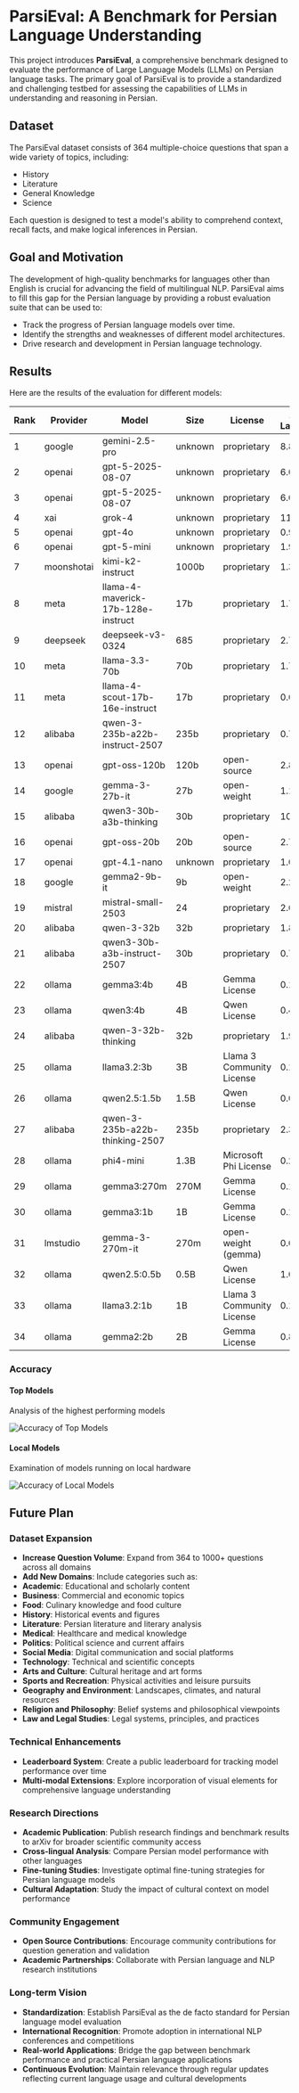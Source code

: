 # ParsiEval: A Benchmark for Persian Language Understanding

This project introduces **ParsiEval**, a comprehensive benchmark designed to evaluate the performance of Large Language Models (LLMs) on Persian language tasks. The primary goal of ParsiEval is to provide a standardized and challenging testbed for assessing the capabilities of LLMs in understanding and reasoning in Persian.

## Dataset

The ParsiEval dataset consists of 364 multiple-choice questions that span a wide variety of topics, including:


- History
- Literature
- General Knowledge
- Science

Each question is designed to test a model's ability to comprehend context, recall facts, and make logical inferences in Persian.

## Goal and Motivation

The development of high-quality benchmarks for languages other than English is crucial for advancing the field of multilingual NLP. ParsiEval aims to fill this gap for the Persian language by providing a robust evaluation suite that can be used to:

- Track the progress of Persian language models over time.
- Identify the strengths and weaknesses of different model architectures.
- Drive research and development in Persian language technology.

## Results

Here are the results of the evaluation for different models:

| Rank | Provider | Model | Size | License | Avg Latency | Total Latency | Accuracy |
|------|----------|-------|------|---------|-------------|---------------|----------|
| 1 | google | gemini-2.5-pro | unknown | proprietary | 8.87s | 3230.16s | 84.62% |
| 2 | openai | gpt-5-2025-08-07 | unknown | proprietary | 6.08s | 2297.52s | 82.01% |
| 3 | openai | gpt-5-2025-08-07 | unknown | proprietary | 6.08s | 2297.52s | 82.01% |
| 4 | xai | grok-4 | unknown | proprietary | 11.59s | 1599.73s | 81.88% |
| 5 | openai | gpt-4o | unknown | proprietary | 0.90s | 326.08s | 79.12% |
| 6 | openai | gpt-5-mini | unknown | proprietary | 1.98s | 721.03s | 77.75% |
| 7 | moonshotai | kimi-k2-instruct | 1000b | proprietary | 1.37s | 497.76s | 77.20% |
| 8 | meta | llama-4-maverick-17b-128e-instruct | 17b | proprietary | 1.79s | 651.43s | 75.27% |
| 9 | deepseek | deepseek-v3-0324 | 685 | proprietary | 2.72s | 991.41s | 74.73% |
| 10 | meta | llama-3.3-70b | 70b | proprietary | 1.75s | 638.42s | 73.35% |
| 11 | meta | llama-4-scout-17b-16e-instruct | 17b | proprietary | 0.68s | 247.32s | 71.43% |
| 12 | alibaba | qwen-3-235b-a22b-instruct-2507 | 235b | proprietary | 0.70s | 253.16s | 70.60% |
| 13 | openai | gpt-oss-120b | 120b | open-source | 2.84s | 1034.47s | 70.05% |
| 14 | google | gemma-3-27b-it | 27b | open-weight | 1.13s | 409.72s | 67.03% |
| 15 | alibaba | qwen3-30b-a3b-thinking | 30b | proprietary | 10.29s | 3744.42s | 65.66% |
| 16 | openai | gpt-oss-20b | 20b | open-source | 2.73s | 994.36s | 63.74% |
| 17 | openai | gpt-4.1-nano | unknown | proprietary | 1.05s | 382.53s | 63.74% |
| 18 | google | gemma2-9b-it | 9b | open-weight | 2.24s | 815.02s | 59.62% |
| 19 | mistral | mistral-small-2503 | 24 | proprietary | 2.60s | 948.16s | 59.34% |
| 20 | alibaba | qwen-3-32b | 32b | proprietary | 1.86s | 677.18s | 59.07% |
| 21 | alibaba | qwen3-30b-a3b-instruct-2507 | 30b | proprietary | 0.74s | 267.75s | 57.69% |
| 22 | ollama | gemma3:4b | 4B | Gemma License | 0.13s | 46.63s | 43.13% |
| 23 | ollama | qwen3:4b | 4B | Qwen License | 0.40s | 145.36s | 40.93% |
| 24 | alibaba | qwen-3-32b-thinking | 32b | proprietary | 1.91s | 693.84s | 37.64% |
| 25 | ollama | llama3.2:3b | 3B | Llama 3 Community License | 0.13s | 46.11s | 34.34% |
| 26 | ollama | qwen2.5:1.5b | 1.5B | Qwen License | 0.07s | 24.79s | 32.14% |
| 27 | alibaba | qwen-3-235b-a22b-thinking-2507 | 235b | proprietary | 2.33s | 849.16s | 29.67% |
| 28 | ollama | phi4-mini | 1.3B | Microsoft Phi License | 0.24s | 88.75s | 29.67% |
| 29 | ollama | gemma3:270m | 270M | Gemma License | 0.16s | 58.82s | 25.00% |
| 30 | ollama | gemma3:1b | 1B | Gemma License | 0.19s | 70.21s | 23.08% |
| 31 | lmstudio | gemma-3-270m-it | 270m | open-weight (gemma) | 0.04s | 14.47s | 22.25% |
| 32 | ollama | qwen2.5:0.5b | 0.5B | Qwen License | 1.00s | 365.51s | 19.78% |
| 33 | ollama | llama3.2:1b | 1B | Llama 3 Community License | 0.17s | 63.05s | 17.03% |
| 34 | ollama | gemma2:2b | 2B | Gemma License | 0.81s | 295.59s | 15.93% |

### Accuracy

#### Top Models
Analysis of the highest performing models

![Accuracy of Top Models](plots/accuracy_top_models.png)

#### Local Models
Examination of models running on local hardware

![Accuracy of Local Models](plots/accuracy_local_models.png)

## Future Plan
 
### Dataset Expansion
- **Increase Question Volume**: Expand from 364 to 1000+ questions across all domains
- **Add New Domains**: Include categories such as:
- **Academic**: Educational and scholarly content
- **Business**: Commercial and economic topics
- **Food**: Culinary knowledge and food culture
- **History**: Historical events and figures
- **Literature**: Persian literature and literary analysis
- **Medical**: Healthcare and medical knowledge
- **Politics**: Political science and current affairs
- **Social Media**: Digital communication and social platforms
- **Technology**: Technical and scientific concepts
- **Arts and Culture**: Cultural heritage and art forms
- **Sports and Recreation**: Physical activities and leisure pursuits
- **Geography and Environment**: Landscapes, climates, and natural resources
- **Religion and Philosophy**: Belief systems and philosophical viewpoints
- **Law and Legal Studies**: Legal systems, principles, and practices

### Technical Enhancements
- **Leaderboard System**: Create a public leaderboard for tracking model performance over time
- **Multi-modal Extensions**: Explore incorporation of visual elements for comprehensive language understanding

### Research Directions
- **Academic Publication**: Publish research findings and benchmark results to arXiv for broader scientific community access
- **Cross-lingual Analysis**: Compare Persian model performance with other languages
- **Fine-tuning Studies**: Investigate optimal fine-tuning strategies for Persian language models
- **Cultural Adaptation**: Study the impact of cultural context on model performance

### Community Engagement
- **Open Source Contributions**: Encourage community contributions for question generation and validation
- **Academic Partnerships**: Collaborate with Persian language and NLP research institutions

### Long-term Vision
- **Standardization**: Establish ParsiEval as the de facto standard for Persian language model evaluation
- **International Recognition**: Promote adoption in international NLP conferences and competitions
- **Real-world Applications**: Bridge the gap between benchmark performance and practical Persian language applications
- **Continuous Evolution**: Maintain relevance through regular updates reflecting current language usage and cultural developments
